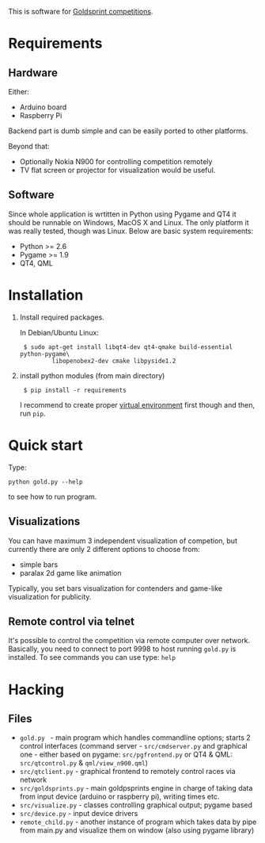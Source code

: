 This is software for [Goldsprint competitions](http://en.wikipedia.org/wiki/Goldsprint).


Requirements
============

Hardware
--------

Either:
- Arduino board
- Raspberry Pi 

Backend part is dumb simple and can be easily ported to other platforms.

Beyond that:
- Optionally Nokia N900 for controlling competition remotely
- TV flat screen or projector for visualization would be useful.


Software
--------

Since whole application is wrtitten in Python using Pygame and QT4 it should be
runnable on Windows, MacOS X and Linux. The only platform it was really tested,
though was Linux. Below are basic system requirements:

- Python >= 2.6
- Pygame >= 1.9
- QT4, QML


Installation
============

1. Install required packages.

   In Debian/Ubuntu Linux:

        $ sudo apt-get install libqt4-dev qt4-qmake build-essential python-pygame\
                libopenobex2-dev cmake libpyside1.2

2. install python modules (from main directory)

        $ pip install -r requirements

   I recommend to create proper [virtual environment](https://virtualenv.pypa.io/en/latest/)
   first though and then, run `pip`.


Quick start
===========

Type:

    python gold.py --help 

to see how to run program. 

Visualizations
--------------

You can have maximum 3 independent visualization of competion, but currently
there are only 2 different options to choose from:

- simple bars 
- paralax 2d game like animation

Typically, you set bars visualization for contenders and game-like visualization
for publicity.

Remote control via telnet
-------------------------

It's possible to control the competition via remote computer over
network. Basically, you need to connect to port 9998 to host running `gold.py`
is installed. To see commands you can use type: `help`


Hacking
=======

Files
-----
- `gold.py ` - main program which handles commandline options;
  starts 2 control interfaces (command server - `src/cmdserver.py`
  and graphical one - either based on pygame: `src/pgfrontend.py`
  or QT4 & QML: `src/qtcontrol.py` & `qml/view_n900.qml`)
- `src/qtclient.py` - graphical frontend to remotely control races via network
- `src/goldsprints.py` - main goldpsprints engine in charge of taking data from
  input device (arduino or raspberry pi), writing times etc.
- `src/visualize.py` - classes controlling graphical output; pygame based
- `src/device.py` - input device drivers
- `remote_child.py` - another instance of program which takes data by pipe from 
  main.py and visualize them on window (also using pygame library)
